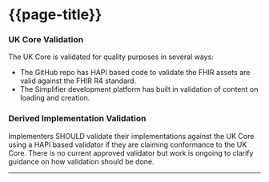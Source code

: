 # {{page-title}}

### UK Core Validation
The UK Core is validated for quality purposes in several ways:

- The GitHub repo has HAPI based code to validate the FHIR assets are valid against the FHIR R4 standard.
- The Simplifier development platform has built in validation of content on loading and creation.

### Derived Implementation Validation
Implementers SHOULD validate their implementations against the UK Core using a HAPI based validator if they are claiming conformance to the UK Core. There is no current approved validator but work is ongoing to clarify guidance on how validation should be done. 

---

